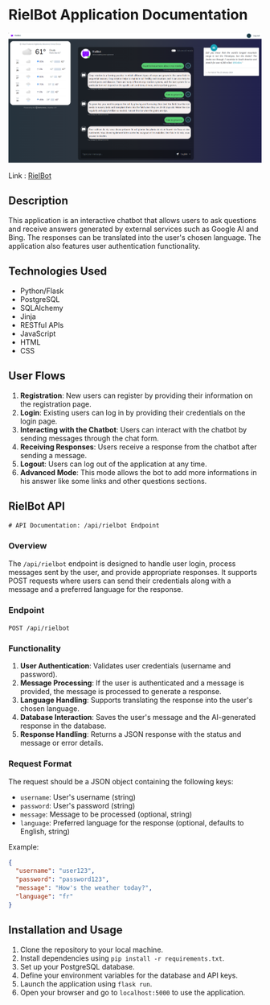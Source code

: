 # RielBot Application Documentation

![Rielbot](static/images/image.png)

Link : [RielBot](https://rielbot.onrender.com/chatbot)

## Description

This application is an interactive chatbot that allows users to ask questions and receive answers generated by external services such as Google AI and Bing. The responses can be translated into the user's chosen language. The application also features user authentication functionality.

## Technologies Used

- Python/Flask
- PostgreSQL
- SQLAlchemy
- Jinja
- RESTful APIs
- JavaScript
- HTML
- CSS

## User Flows

1. **Registration**: New users can register by providing their information on the registration page.
2. **Login**: Existing users can log in by providing their credentials on the login page.
3. **Interacting with the Chatbot**: Users can interact with the chatbot by sending messages through the chat form.
4. **Receiving Responses**: Users receive a response from the chatbot after sending a message.
5. **Logout**: Users can log out of the application at any time.
6. **Advanced Mode**: This mode allows the bot to add more informations in his answer like some links and other questions sections.

## RielBot API
    # API Documentation: /api/rielbot Endpoint

### Overview

The `/api/rielbot` endpoint is designed to handle user login, process messages sent by the user, and provide appropriate responses. It supports POST requests where users can send their credentials along with a message and a preferred language for the response.

### Endpoint

`POST /api/rielbot`

### Functionality

1. **User Authentication**: Validates user credentials (username and password).
2. **Message Processing**: If the user is authenticated and a message is provided, the message is processed to generate a response.
3. **Language Handling**: Supports translating the response into the user's chosen language.
4. **Database Interaction**: Saves the user's message and the AI-generated response in the database.
5. **Response Handling**: Returns a JSON response with the status and message or error details.

### Request Format

The request should be a JSON object containing the following keys:
- `username`: User's username (string)
- `password`: User's password (string)
- `message`: Message to be processed (optional, string)
- `language`: Preferred language for the response (optional, defaults to English, string)

Example:
```json
{
  "username": "user123",
  "password": "password123",
  "message": "How's the weather today?",
  "language": "fr"
}
```


## Installation and Usage

1. Clone the repository to your local machine.
2. Install dependencies using `pip install -r requirements.txt`.
3. Set up your PostgreSQL database.
4. Define your environment variables for the database and API keys.
5. Launch the application using `flask run`.
6. Open your browser and go to `localhost:5000` to use the application.
